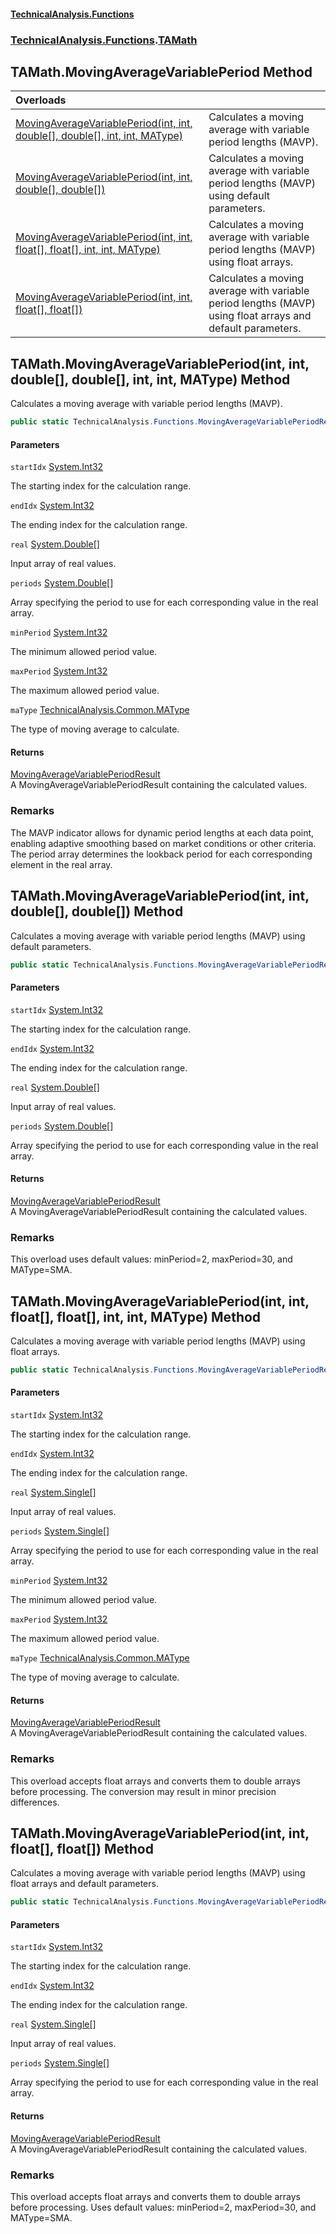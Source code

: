 #### [TechnicalAnalysis\.Functions](Atypical.TechnicalAnalysis.Functions.md 'Atypical\.TechnicalAnalysis\.Functions')
### [TechnicalAnalysis\.Functions](Atypical.TechnicalAnalysis.Functions.md#TechnicalAnalysis.Functions 'TechnicalAnalysis\.Functions').[TAMath](TAMath.md 'TechnicalAnalysis\.Functions\.TAMath')

## TAMath\.MovingAverageVariablePeriod Method

| Overloads | |
| :--- | :--- |
| [MovingAverageVariablePeriod\(int, int, double\[\], double\[\], int, int, MAType\)](TAMath.MovingAverageVariablePeriod.md#TechnicalAnalysis.Functions.TAMath.MovingAverageVariablePeriod(int,int,double[],double[],int,int,TechnicalAnalysis.Common.MAType) 'TechnicalAnalysis\.Functions\.TAMath\.MovingAverageVariablePeriod\(int, int, double\[\], double\[\], int, int, TechnicalAnalysis\.Common\.MAType\)') | Calculates a moving average with variable period lengths \(MAVP\)\. |
| [MovingAverageVariablePeriod\(int, int, double\[\], double\[\]\)](TAMath.MovingAverageVariablePeriod.md#TechnicalAnalysis.Functions.TAMath.MovingAverageVariablePeriod(int,int,double[],double[]) 'TechnicalAnalysis\.Functions\.TAMath\.MovingAverageVariablePeriod\(int, int, double\[\], double\[\]\)') | Calculates a moving average with variable period lengths \(MAVP\) using default parameters\. |
| [MovingAverageVariablePeriod\(int, int, float\[\], float\[\], int, int, MAType\)](TAMath.MovingAverageVariablePeriod.md#TechnicalAnalysis.Functions.TAMath.MovingAverageVariablePeriod(int,int,float[],float[],int,int,TechnicalAnalysis.Common.MAType) 'TechnicalAnalysis\.Functions\.TAMath\.MovingAverageVariablePeriod\(int, int, float\[\], float\[\], int, int, TechnicalAnalysis\.Common\.MAType\)') | Calculates a moving average with variable period lengths \(MAVP\) using float arrays\. |
| [MovingAverageVariablePeriod\(int, int, float\[\], float\[\]\)](TAMath.MovingAverageVariablePeriod.md#TechnicalAnalysis.Functions.TAMath.MovingAverageVariablePeriod(int,int,float[],float[]) 'TechnicalAnalysis\.Functions\.TAMath\.MovingAverageVariablePeriod\(int, int, float\[\], float\[\]\)') | Calculates a moving average with variable period lengths \(MAVP\) using float arrays and default parameters\. |

<a name='TechnicalAnalysis.Functions.TAMath.MovingAverageVariablePeriod(int,int,double[],double[],int,int,TechnicalAnalysis.Common.MAType)'></a>

## TAMath\.MovingAverageVariablePeriod\(int, int, double\[\], double\[\], int, int, MAType\) Method

Calculates a moving average with variable period lengths \(MAVP\)\.

```csharp
public static TechnicalAnalysis.Functions.MovingAverageVariablePeriodResult MovingAverageVariablePeriod(int startIdx, int endIdx, double[] real, double[] periods, int minPeriod, int maxPeriod, TechnicalAnalysis.Common.MAType maType);
```
#### Parameters

<a name='TechnicalAnalysis.Functions.TAMath.MovingAverageVariablePeriod(int,int,double[],double[],int,int,TechnicalAnalysis.Common.MAType).startIdx'></a>

`startIdx` [System\.Int32](https://docs.microsoft.com/en-us/dotnet/api/System.Int32 'System\.Int32')

The starting index for the calculation range\.

<a name='TechnicalAnalysis.Functions.TAMath.MovingAverageVariablePeriod(int,int,double[],double[],int,int,TechnicalAnalysis.Common.MAType).endIdx'></a>

`endIdx` [System\.Int32](https://docs.microsoft.com/en-us/dotnet/api/System.Int32 'System\.Int32')

The ending index for the calculation range\.

<a name='TechnicalAnalysis.Functions.TAMath.MovingAverageVariablePeriod(int,int,double[],double[],int,int,TechnicalAnalysis.Common.MAType).real'></a>

`real` [System\.Double](https://docs.microsoft.com/en-us/dotnet/api/System.Double 'System\.Double')[\[\]](https://docs.microsoft.com/en-us/dotnet/api/System.Array 'System\.Array')

Input array of real values\.

<a name='TechnicalAnalysis.Functions.TAMath.MovingAverageVariablePeriod(int,int,double[],double[],int,int,TechnicalAnalysis.Common.MAType).periods'></a>

`periods` [System\.Double](https://docs.microsoft.com/en-us/dotnet/api/System.Double 'System\.Double')[\[\]](https://docs.microsoft.com/en-us/dotnet/api/System.Array 'System\.Array')

Array specifying the period to use for each corresponding value in the real array\.

<a name='TechnicalAnalysis.Functions.TAMath.MovingAverageVariablePeriod(int,int,double[],double[],int,int,TechnicalAnalysis.Common.MAType).minPeriod'></a>

`minPeriod` [System\.Int32](https://docs.microsoft.com/en-us/dotnet/api/System.Int32 'System\.Int32')

The minimum allowed period value\.

<a name='TechnicalAnalysis.Functions.TAMath.MovingAverageVariablePeriod(int,int,double[],double[],int,int,TechnicalAnalysis.Common.MAType).maxPeriod'></a>

`maxPeriod` [System\.Int32](https://docs.microsoft.com/en-us/dotnet/api/System.Int32 'System\.Int32')

The maximum allowed period value\.

<a name='TechnicalAnalysis.Functions.TAMath.MovingAverageVariablePeriod(int,int,double[],double[],int,int,TechnicalAnalysis.Common.MAType).maType'></a>

`maType` [TechnicalAnalysis\.Common\.MAType](https://docs.microsoft.com/en-us/dotnet/api/TechnicalAnalysis.Common.MAType 'TechnicalAnalysis\.Common\.MAType')

The type of moving average to calculate\.

#### Returns
[MovingAverageVariablePeriodResult](MovingAverageVariablePeriodResult.md 'TechnicalAnalysis\.Functions\.MovingAverageVariablePeriodResult')  
A MovingAverageVariablePeriodResult containing the calculated values\.

### Remarks
The MAVP indicator allows for dynamic period lengths at each data point, enabling adaptive smoothing
based on market conditions or other criteria\. The period array determines the lookback period for
each corresponding element in the real array\.

<a name='TechnicalAnalysis.Functions.TAMath.MovingAverageVariablePeriod(int,int,double[],double[])'></a>

## TAMath\.MovingAverageVariablePeriod\(int, int, double\[\], double\[\]\) Method

Calculates a moving average with variable period lengths \(MAVP\) using default parameters\.

```csharp
public static TechnicalAnalysis.Functions.MovingAverageVariablePeriodResult MovingAverageVariablePeriod(int startIdx, int endIdx, double[] real, double[] periods);
```
#### Parameters

<a name='TechnicalAnalysis.Functions.TAMath.MovingAverageVariablePeriod(int,int,double[],double[]).startIdx'></a>

`startIdx` [System\.Int32](https://docs.microsoft.com/en-us/dotnet/api/System.Int32 'System\.Int32')

The starting index for the calculation range\.

<a name='TechnicalAnalysis.Functions.TAMath.MovingAverageVariablePeriod(int,int,double[],double[]).endIdx'></a>

`endIdx` [System\.Int32](https://docs.microsoft.com/en-us/dotnet/api/System.Int32 'System\.Int32')

The ending index for the calculation range\.

<a name='TechnicalAnalysis.Functions.TAMath.MovingAverageVariablePeriod(int,int,double[],double[]).real'></a>

`real` [System\.Double](https://docs.microsoft.com/en-us/dotnet/api/System.Double 'System\.Double')[\[\]](https://docs.microsoft.com/en-us/dotnet/api/System.Array 'System\.Array')

Input array of real values\.

<a name='TechnicalAnalysis.Functions.TAMath.MovingAverageVariablePeriod(int,int,double[],double[]).periods'></a>

`periods` [System\.Double](https://docs.microsoft.com/en-us/dotnet/api/System.Double 'System\.Double')[\[\]](https://docs.microsoft.com/en-us/dotnet/api/System.Array 'System\.Array')

Array specifying the period to use for each corresponding value in the real array\.

#### Returns
[MovingAverageVariablePeriodResult](MovingAverageVariablePeriodResult.md 'TechnicalAnalysis\.Functions\.MovingAverageVariablePeriodResult')  
A MovingAverageVariablePeriodResult containing the calculated values\.

### Remarks
This overload uses default values: minPeriod=2, maxPeriod=30, and MAType=SMA\.

<a name='TechnicalAnalysis.Functions.TAMath.MovingAverageVariablePeriod(int,int,float[],float[],int,int,TechnicalAnalysis.Common.MAType)'></a>

## TAMath\.MovingAverageVariablePeriod\(int, int, float\[\], float\[\], int, int, MAType\) Method

Calculates a moving average with variable period lengths \(MAVP\) using float arrays\.

```csharp
public static TechnicalAnalysis.Functions.MovingAverageVariablePeriodResult MovingAverageVariablePeriod(int startIdx, int endIdx, float[] real, float[] periods, int minPeriod, int maxPeriod, TechnicalAnalysis.Common.MAType maType);
```
#### Parameters

<a name='TechnicalAnalysis.Functions.TAMath.MovingAverageVariablePeriod(int,int,float[],float[],int,int,TechnicalAnalysis.Common.MAType).startIdx'></a>

`startIdx` [System\.Int32](https://docs.microsoft.com/en-us/dotnet/api/System.Int32 'System\.Int32')

The starting index for the calculation range\.

<a name='TechnicalAnalysis.Functions.TAMath.MovingAverageVariablePeriod(int,int,float[],float[],int,int,TechnicalAnalysis.Common.MAType).endIdx'></a>

`endIdx` [System\.Int32](https://docs.microsoft.com/en-us/dotnet/api/System.Int32 'System\.Int32')

The ending index for the calculation range\.

<a name='TechnicalAnalysis.Functions.TAMath.MovingAverageVariablePeriod(int,int,float[],float[],int,int,TechnicalAnalysis.Common.MAType).real'></a>

`real` [System\.Single](https://docs.microsoft.com/en-us/dotnet/api/System.Single 'System\.Single')[\[\]](https://docs.microsoft.com/en-us/dotnet/api/System.Array 'System\.Array')

Input array of real values\.

<a name='TechnicalAnalysis.Functions.TAMath.MovingAverageVariablePeriod(int,int,float[],float[],int,int,TechnicalAnalysis.Common.MAType).periods'></a>

`periods` [System\.Single](https://docs.microsoft.com/en-us/dotnet/api/System.Single 'System\.Single')[\[\]](https://docs.microsoft.com/en-us/dotnet/api/System.Array 'System\.Array')

Array specifying the period to use for each corresponding value in the real array\.

<a name='TechnicalAnalysis.Functions.TAMath.MovingAverageVariablePeriod(int,int,float[],float[],int,int,TechnicalAnalysis.Common.MAType).minPeriod'></a>

`minPeriod` [System\.Int32](https://docs.microsoft.com/en-us/dotnet/api/System.Int32 'System\.Int32')

The minimum allowed period value\.

<a name='TechnicalAnalysis.Functions.TAMath.MovingAverageVariablePeriod(int,int,float[],float[],int,int,TechnicalAnalysis.Common.MAType).maxPeriod'></a>

`maxPeriod` [System\.Int32](https://docs.microsoft.com/en-us/dotnet/api/System.Int32 'System\.Int32')

The maximum allowed period value\.

<a name='TechnicalAnalysis.Functions.TAMath.MovingAverageVariablePeriod(int,int,float[],float[],int,int,TechnicalAnalysis.Common.MAType).maType'></a>

`maType` [TechnicalAnalysis\.Common\.MAType](https://docs.microsoft.com/en-us/dotnet/api/TechnicalAnalysis.Common.MAType 'TechnicalAnalysis\.Common\.MAType')

The type of moving average to calculate\.

#### Returns
[MovingAverageVariablePeriodResult](MovingAverageVariablePeriodResult.md 'TechnicalAnalysis\.Functions\.MovingAverageVariablePeriodResult')  
A MovingAverageVariablePeriodResult containing the calculated values\.

### Remarks
This overload accepts float arrays and converts them to double arrays before processing\.
The conversion may result in minor precision differences\.

<a name='TechnicalAnalysis.Functions.TAMath.MovingAverageVariablePeriod(int,int,float[],float[])'></a>

## TAMath\.MovingAverageVariablePeriod\(int, int, float\[\], float\[\]\) Method

Calculates a moving average with variable period lengths \(MAVP\) using float arrays and default parameters\.

```csharp
public static TechnicalAnalysis.Functions.MovingAverageVariablePeriodResult MovingAverageVariablePeriod(int startIdx, int endIdx, float[] real, float[] periods);
```
#### Parameters

<a name='TechnicalAnalysis.Functions.TAMath.MovingAverageVariablePeriod(int,int,float[],float[]).startIdx'></a>

`startIdx` [System\.Int32](https://docs.microsoft.com/en-us/dotnet/api/System.Int32 'System\.Int32')

The starting index for the calculation range\.

<a name='TechnicalAnalysis.Functions.TAMath.MovingAverageVariablePeriod(int,int,float[],float[]).endIdx'></a>

`endIdx` [System\.Int32](https://docs.microsoft.com/en-us/dotnet/api/System.Int32 'System\.Int32')

The ending index for the calculation range\.

<a name='TechnicalAnalysis.Functions.TAMath.MovingAverageVariablePeriod(int,int,float[],float[]).real'></a>

`real` [System\.Single](https://docs.microsoft.com/en-us/dotnet/api/System.Single 'System\.Single')[\[\]](https://docs.microsoft.com/en-us/dotnet/api/System.Array 'System\.Array')

Input array of real values\.

<a name='TechnicalAnalysis.Functions.TAMath.MovingAverageVariablePeriod(int,int,float[],float[]).periods'></a>

`periods` [System\.Single](https://docs.microsoft.com/en-us/dotnet/api/System.Single 'System\.Single')[\[\]](https://docs.microsoft.com/en-us/dotnet/api/System.Array 'System\.Array')

Array specifying the period to use for each corresponding value in the real array\.

#### Returns
[MovingAverageVariablePeriodResult](MovingAverageVariablePeriodResult.md 'TechnicalAnalysis\.Functions\.MovingAverageVariablePeriodResult')  
A MovingAverageVariablePeriodResult containing the calculated values\.

### Remarks
This overload accepts float arrays and converts them to double arrays before processing\.
Uses default values: minPeriod=2, maxPeriod=30, and MAType=SMA\.